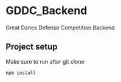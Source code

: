 # GDDC_Backend
Great Danes Defense Competition Backend
## Project setup
Make sure to run after git clone
```
npm install
```
